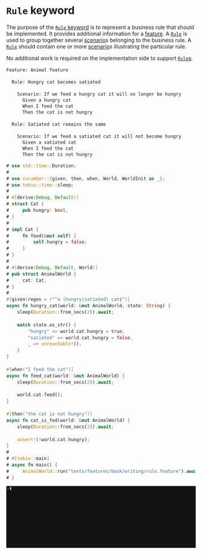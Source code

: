 `Rule` keyword
==============

The purpose of the [`Rule` keyword][rule] is to represent a business rule that should be implemented. It provides additional information for a [feature]. A [`Rule`][rule] is used to group together several [scenario]s belonging to the business rule. A [`Rule`][rule] should contain one or more [scenario]s illustrating the particular rule.

No additional work is required on the implementation side to support [`Rule`s][rule].

```gherkin
Feature: Animal feature
    
  Rule: Hungry cat becomes satiated
      
    Scenario: If we feed a hungry cat it will no longer be hungry
      Given a hungry cat
      When I feed the cat
      Then the cat is not hungry
    
  Rule: Satiated cat remains the same
      
    Scenario: If we feed a satiated cat it will not become hungry
      Given a satiated cat
      When I feed the cat
      Then the cat is not hungry
```
```rust
# use std::time::Duration;
#
# use cucumber::{given, then, when, World, WorldInit as _};
# use tokio::time::sleep;
#
# #[derive(Debug, Default)]
# struct Cat {
#     pub hungry: bool,
# }
#
# impl Cat {
#     fn feed(&mut self) {
#         self.hungry = false;
#     }
# }
#
# #[derive(Debug, Default, World)]
# pub struct AnimalWorld {
#     cat: Cat,
# }
#
#[given(regex = r"^a (hungry|satiated) cat$")]
async fn hungry_cat(world: &mut AnimalWorld, state: String) {
    sleep(Duration::from_secs(2)).await;

    match state.as_str() {
        "hungry" => world.cat.hungry = true,
        "satiated" => world.cat.hungry = false,
        _ => unreachable!(),
    }
}

#[when("I feed the cat")]
async fn feed_cat(world: &mut AnimalWorld) {
    sleep(Duration::from_secs(2)).await;

    world.cat.feed();
}

#[then("the cat is not hungry")]
async fn cat_is_fed(world: &mut AnimalWorld) {
    sleep(Duration::from_secs(2)).await;

    assert!(!world.cat.hungry);
}
#
# #[tokio::main]
# async fn main() {
#     AnimalWorld::run("tests/features/book/writing/rule.feature").await;
# }
```
![record](../rec/writing_rule.gif)




[feature]: https://cucumber.io/docs/gherkin/reference#feature
[rule]: https://cucumber.io/docs/gherkin/reference#rule
[scenario]: https://cucumber.io/docs/gherkin/reference#example
